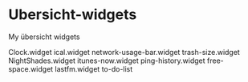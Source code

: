# Ubersicht-widgets
My übersicht widgets

Clock.widget             ical.widget              network-usage-bar.widget trash-size.widget
NightShades.widget       itunes-now.widget        ping-history.widget
free-space.widget        lastfm.widget            to-do-list
